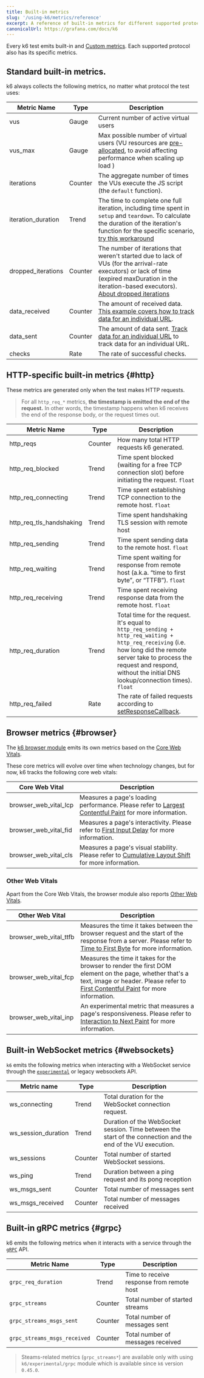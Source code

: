 ```yaml
---
title: Built-in metrics
slug: '/using-k6/metrics/reference'
excerpt: A reference of built-in metrics for different supported protocols.
canonicalUrl: https://grafana.com/docs/k6
---
```


Every k6 test emits built-in and [Custom metrics](/using-k6/metrics/create-custom-metrics).
Each supported protocol also has its specific metrics.

## Standard built-in metrics.

k6 always collects the following metrics, no matter what protocol the test uses:

| Metric Name        | Type    | Description                                                                                                                                                                                                                                                   |
|--------------------|---------|---------------------------------------------------------------------------------------------------------------------------------------------------------------------------------------------------------------------------------------------------------------|
| vus                | Gauge   | Current number of active virtual users                                                                                                                                                                                                                        |
| vus_max            | Gauge   | Max possible number of virtual users (VU resources are [pre-allocated](/using-k6/scenarios/concepts/arrival-rate-vu-allocation/), to avoid affecting performance when scaling up load )                                                                                                              |
| iterations         | Counter | The aggregate number of times the VUs execute the JS script (the `default` function).                                                                                                                                                                        |
| iteration_duration | Trend   | The time to complete one full iteration, including time spent in `setup` and `teardown`. To calculate the duration of the iteration's function for the specific scenario, [try this workaround](/using-k6/workaround-to-calculate-iteration_duration) |
| dropped_iterations | Counter | The number of iterations that weren't started due to lack of VUs (for the arrival-rate executors) or lack of time (expired maxDuration in the iteration-based executors). [About dropped iterations](/using-k6/scenarios/concepts/dropped-iterations/)                                                                             |
| data_received      | Counter | The amount of received data. [This example covers how to track data for an individual URL](/examples/track-transmitted-data-per-url).                                                                                                                         |
| data_sent          | Counter | The amount of data sent. [Track data for an individual URL](/examples/track-transmitted-data-per-url) to track data for an individual URL.                                                                                                                                   |
| checks             | Rate    | The rate of successful checks.

## HTTP-specific built-in metrics {#http}

These metrics are generated only when the test makes HTTP requests.

<Blockquote mod="note" title="">

For all `http_req_*` metrics, **the timestamp is emitted the end of the request.**
In other words, the timestamp happens when k6 receives the end of the response body, or the request times out.

</Blockquote>

| Metric Name              | Type    | Description                                                                                                                                                                                                                                  |
|--------------------------|---------|----------------------------------------------------------------------------------------------------------------------------------------------------------------------------------------------------------------------------------------------|
| http_reqs                | Counter | How many total HTTP requests k6 generated.                                                                                                                                                                                                   |
| http_req_blocked         | Trend   | Time spent blocked (waiting for a free TCP connection slot) before initiating the request. `float`                                                                                                                                           |
| http_req_connecting      | Trend   | Time spent establishing TCP connection to the remote host. `float`                                                                                                                                                                           |
| http_req_tls_handshaking | Trend   | Time spent handshaking TLS session with remote host                                                                                                                                                                                          |
| http_req_sending         | Trend   | Time spent sending data to the remote host. `float`                                                                                                                                                                                          |
| http_req_waiting         | Trend   | Time spent waiting for response from remote host (a.k.a. “time to first byte”, or “TTFB”). `float`                                                                                                                                           |
| http_req_receiving       | Trend   | Time spent receiving response data from the remote host. `float`                                                                                                                                                                             |
| http_req_duration        | Trend   | Total time for the request. It's equal to `http_req_sending + http_req_waiting + http_req_receiving` (i.e. how long did the remote server take to process the request and respond, without the initial DNS lookup/connection times). `float` |
| http_req_failed          | Rate    | The rate of failed requests according to [setResponseCallback](/javascript-api/k6-http/setresponsecallback).                                                                                                                        |

## Browser metrics {#browser}

The [k6 browser module](/using-k6-browser) emits its own metrics based on the [Core Web Vitals](https://web.dev/vitals/#core-web-vitals).


These core metrics will evolve over time when technology changes, but for now, k6 tracks the following core web vitals:

<!-- vale off -->
| Core Web Vital        |  Description                                                                                                 |
|-----------------------|--------------------------------------------------------------------------------------------------------------|
| browser_web_vital_lcp | Measures a page's loading performance. Please refer to [Largest Contentful Paint](https://web.dev/lcp/) for more information. |
| browser_web_vital_fid | Measures a page's interactivity. Please refer to [First Input Delay](https://web.dev/fid/) for more information.          |
| browser_web_vital_cls | Measures a page's visual stability. Please refer to [Cumulative Layout Shift](https://web.dev/cls/) for more information.  |
<!-- vale on -->

### Other Web Vitals

Apart from the Core Web Vitals, the browser module also reports [Other Web Vitals](https://web.dev/vitals/#other-web-vitals).

<!-- vale off -->
| Other Web Vital                 |  Description                                                                                                 |
|-------------------------------- |--------------------------------------------------------------------------------------------------------------|
| browser_web_vital_ttfb          | Measures the time it takes between the browser request and the start of the response from a server. Please refer to [Time to First Byte](https://web.dev/ttfb/) for more information.|
| browser_web_vital_fcp           | Measures the time it takes for the browser to render the first DOM element on the page, whether that's a text, image or header. Please refer to [First Contentful Paint](https://web.dev/fcp/) for more information.  |
| browser_web_vital_inp           | An experimental metric that measures a page's responsiveness. Please refer to [Interaction to Next Paint](https://web.dev/inp/) for more information.  |
<!-- vale on -->


## Built-in WebSocket metrics {#websockets}

`k6` emits the following metrics when interacting with a WebSocket service through the [`experimental`](/javascript-api/k6-experimental/websockets) or legacy websockets API.

| Metric name         | Type    | Description                                                                                                  |
|---------------------|---------|--------------------------------------------------------------------------------------------------------------|
| ws_connecting       | Trend   | Total duration for the WebSocket connection request.                                                         |
| ws_session_duration | Trend   | Duration of the WebSocket session. Time between the start of the connection and the end of the VU execution. |
| ws_sessions         | Counter | Total number of started WebSocket sessions.                                                                  |
| ws_ping             | Trend   | Duration between a ping request and its pong reception                                                       |
| ws_msgs_sent        | Counter | Total number of messages sent                                                                                |
| ws_msgs_received    | Counter | Total number of messages received |

## Built-in gRPC metrics {#grpc}

k6 emits the following metrics when it interacts with a service through the [`gRPC`](https://k6.io/docs/javascript-api/k6-net-grpc/) API.

| Metric Name                  | Type    | Description                               |
|------------------------------|---------|-------------------------------------------|
| `grpc_req_duration`          | Trend   | Time to receive response from remote host |
| `grpc_streams`               | Counter | Total number of started streams |
| `grpc_streams_msgs_sent`     | Counter | Total number of messages sent |
| `grpc_streams_msgs_received` | Counter | Total number of messages received |


<Blockquote mod="note" title="">

Steams-related metrics (`grpc_streams*`) are available only with using `k6/experimental/grpc` module which is available since `k6` version `0.45.0`.

</Blockquote>